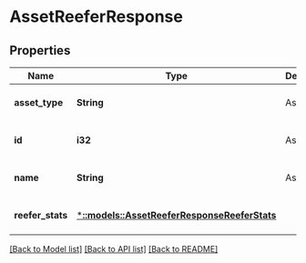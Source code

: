 # AssetReeferResponse

## Properties
Name | Type | Description | Notes
------------ | ------------- | ------------- | -------------
**asset_type** | **String** | Asset type | [optional] [default to null]
**id** | **i32** | Asset ID | [optional] [default to null]
**name** | **String** | Asset name | [optional] [default to null]
**reefer_stats** | [***::models::AssetReeferResponseReeferStats**](AssetReeferResponse_reeferStats.md) |  | [optional] [default to null]

[[Back to Model list]](../README.md#documentation-for-models) [[Back to API list]](../README.md#documentation-for-api-endpoints) [[Back to README]](../README.md)


